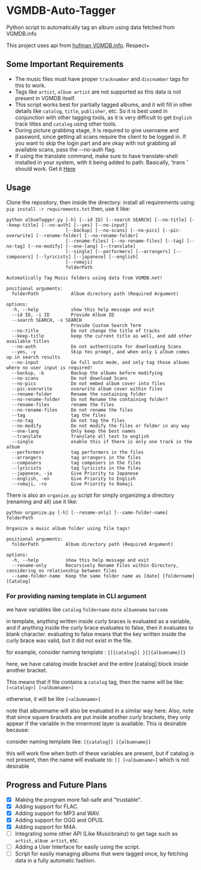 #  VGMDB-Auto-Tagger
Python script to automatically tag an album using data fetched from VGMDB.info

This project uses api from [hufman VGMDB.info](https://github.com/hufman/vgmdb). Respect+
## Some Important Requirements
* The music files must have proper `tracknumber` and `discnumber` tags for this to work.
* Tags like `artist`, `album artist` are not supported as this data is not present in VGMDB itself.
* This script works best for partially tagged albums, and it will fill in other details like `catalog`, `title`, `publisher`, etc. So it is best used in conjunction with other tagging tools, as it is very difficult to get `English` track titles and `catalog` using other tools.
* During picture grabbing stage, it is required to give username and password, since getting all scans require the client to be logged in. If you want to skip the login part and are okay with not grabbing all available scans, pass the --no-auth flag.
* If using the translate command, make sure to have translate-shell installed in your system, with it being added to path. Basically, 'trans <text>' should work. Get it <a href="https://github.com/soimort/translate-shell">Here</a>

## Usage
Clone the repository, then inside the directory:
install all requirements using:
`pip install -r requirements.txt`
then, use it like:
```
python albumTagger.py [-h] [--id ID] [--search SEARCH] [--no-title] [--keep-title] [--no-auth] [--yes] [--no-input]
                      [--backup] [--no-scans] [--no-pics] [--pic-overwrite] [--rename-folder] [--no-rename-folder]
                      [--rename-files] [--no-rename-files] [--tag] [--no-tag] [--no-modify] [--one-lang] [--translate]
                      [--single] [--performers] [--arrangers] [--composers] [--lyricists] [--japanese] [--english]
                      [--romaji]
                      folderPath

Automatically Tag Music folders using data from VGMDB.net!

positional arguments:
  folderPath            Album directory path (Required Argument)

options:
  -h, --help            show this help message and exit
  --id ID, -i ID        Provide Album ID
  --search SEARCH, -s SEARCH
                        Provide Custom Search Term
  --no-title            Do not change the title of tracks
  --keep-title          keep the current title as well, and add other available titles
  --no-auth             Do not authenticate for downloading Scans
  --yes, -y             Skip Yes prompt, and when only 1 album comes up in search results
  --no-input            Go full auto mode, and only tag those albums where no user input is required!
  --backup, -b          Backup the albums before modifying
  --no-scans            Do not download Scans
  --no-pics             Do not embed album cover into files
  --pic-overwrite       overwrite album cover within files
  --rename-folder       Rename the containing folder
  --no-rename-folder    Do not Rename the containing folder?
  --rename-files        rename the files
  --no-rename-files     Do not rename the files
  --tag                 tag the files
  --no-tag              Do not tag the files
  --no-modify           Do not modify the files or folder in any way
  --one-lang            Only keep the best names
  --translate           Translate all text to english
  --single              enable this if there is only one track in the album
  --performers          tag performers in the files
  --arrangers           tag arrangers in the files
  --composers           tag composers in the files
  --lyricists           tag lyricists in the files
  --japanese, -ja       Give Priority to Japanese
  --english, -en        Give Priority to English
  --romaji, -ro         Give Priority to Romaji
```

There is also an `organize.py` script for simply organizing a directory (renaming and all)
use it like:

```
python organize.py [-h] [--rename-only] [--same-folder-name] folderPath

Organize a music album folder using file tags!

positional arguments:
  folderPath          Album directory path (Required Argument)

options:
  -h, --help          show this help message and exit
  --rename-only       Recursively Rename Files within Directory, considering no relationship between files
  --same-folder-name  Keep the same folder name as [date] {foldername} [Catalog]

```

### For providing naming template in CLI argument
we have variables like `catalog` `foldername` `date` `albumname` `barcode`

in template, anything written inside curly braces is evaluated as a variable, and if anything inside the curly brace evaluates to false, then it evaluates to blank character.
evaluating to false means that the key written inside the curly brace was valid, but it did not exist in the file.

for example, consider naming template : `{[{catalog}] }{[{albumname}]}`

here, we have catalog inside bracket and the entire [catalog] block inside another bracket. 

This means that if file contains a `catalog` tag, then the name will be like: `[<catalog>] [<albumname>]`

otherwise,  it will be like `[<albumname>]`

note that albumname will also be evaluated in a similar way here. Also, note that since square brackets are put inside another curly brackets, they only appear if the variable in the innermost layer is available. This is desirable because:

consider naming template like: `[{catalog}] [{albumname}]`

this will work fine when both of these variables are present, but if catalog is not present, then the name will evaluate to: `[] [<albumname>]` which is not desirable

## Progress and Future Plans
- [X] Making the program more fail-safe and "trustable".
- [X] Adding support for FLAC.
- [X] Adding support for MP3 and WAV.
- [X] Adding support for OGG and OPUS.
- [X] Adding support for M4A.
- [ ] Integrating some other API (Like Musicbrainz) to get tags such as `artist`, `album artist`, etc.
- [ ] Adding a User Interface for easily using the script.
- [ ] Script for easily managing albums that were tagged once, by fetching data in a fully automatic fashion.

